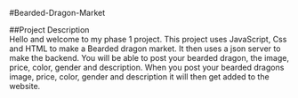 #Bearded-Dragon-Market

##Project Description                                                                                                                                                                                 
Hello and welcome to my phase 1 project. This project uses JavaScript, Css and HTML to make a Bearded dragon market. It then uses a json server to make the backend. You will be able to post your bearded dragon, the image, price, color, gender and description. When you post your bearded dragons image, price, color, gender and description it will then get added to the website.